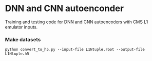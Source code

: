 # DNN and CNN autoenconder

Training and testing code for DNN and CNN autoencoders with CMS L1 emulator inputs.

### Make datasets

```
python convert_to_h5.py --input-file L1Ntuple.root --output-file L1Ntuple.h5
```


